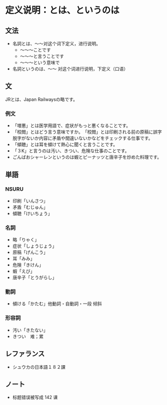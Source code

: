 # 定义说明：とは、というのは

## 文法

- 名詞とは、〜〜对这个词下定义，进行说明。
  - ～～～ことです
  - ～～～と言うことです
  - ～～～という意味で
- 名詞というのは、〜〜 对这个词进行说明，下定义（口语）

## 文

JRとは、Japan  Railwaysの略です。

### 例文

- 「増悪」とは医学用語で、症状がもっと悪くなることです。
- 「校閲」とはどう言う意味ですか。　「校閲」とは印刷される前の原稿に誤字脱字がないか内容に矛盾や間違いないかなどをチェックする仕事です。
- 「傾聴」とは耳を傾けて熱心に聞くと言うことです。
- 「３K」と言うのは汚い、きつい、危険な仕事のことです。
- ごんばおシャーレンというのは蝦とピーナッツと唐辛子を炒めた料理です。

## 単語

### NSURU

- 印刷「いんさつ」
- 矛盾「むじゅん」
- 傾聴「けいちょう」

### 名詞

- 略「りゃく」
- 症状「しょうじょう」
- 原稿「げんこう」
- 耳「みみ」
- 危険「きけん」
- 蝦「えび」
- 唐辛子「とうがらし」

### 動詞

- 傾ける「かたむ」他動詞・自動詞・一段 倾斜

### 形容詞

- 汚い「きたない」
- きつい　难；累

## レファランス

- シュウカの日本語１８２課

## ノート

- 标题错误被写成 142 课

